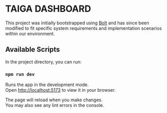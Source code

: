 # TAIGA DASHBOARD

This project was initially bootstrapped using [Bolt](https://bolt.new/) and has since been modified to fit specific system requirements and implementation scenarios within our environment.


## Available Scripts

In the project directory, you can run:

### `npm run dev`

Runs the app in the development mode.\
Open [http://localhost:5173](http://localhost:5173) to view it in your browser.

The page will reload when you make changes.\
You may also see any lint errors in the console.
